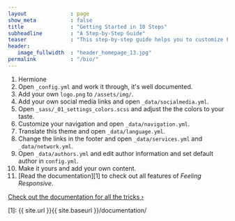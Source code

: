 ```yaml
---
layout              : page
show_meta           : false
title               : "Getting Started in 10 Steps"
subheadline         : "A Step-by-Step Guide"
teaser              : "This step-by-step guide helps you to customize Feeling Responsive to your needs."
header:
   image_fullwidth  : "header_homepage_13.jpg"
permalink           : "/bio/"
---
```

1. Hermione
2. Open `_config.yml` and work it through, it's well documented.
3. Add your own `logo.png` to `/assets/img/`.
4. Add your own social media links and open `_data/socialmedia.yml`.
5. Open `_sass/_01_settings_colors.scss` and adjust the the colors to your taste.
6. Customize your navigation and open `_data/navigation.yml`.
7. Translate this theme and open `_data/language.yml`.
8. Change the links in the footer and open `_data/services.yml` and `_data/network.yml`.
9. Open `_data/authors.yml` and edit author information and set default author in `config.yml`.
10. Make it yours and add your own content.
11. [Read the documentation][1] to check out all features of *Feeling Responsive*.

<a class="radius button small" href="{{ site.url }}{{ site.baseurl }}/documentation/">Check out the documentation for all the tricks ›</a>


 [1]: {{ site.url }}{{ site.baseurl }}/documentation/
